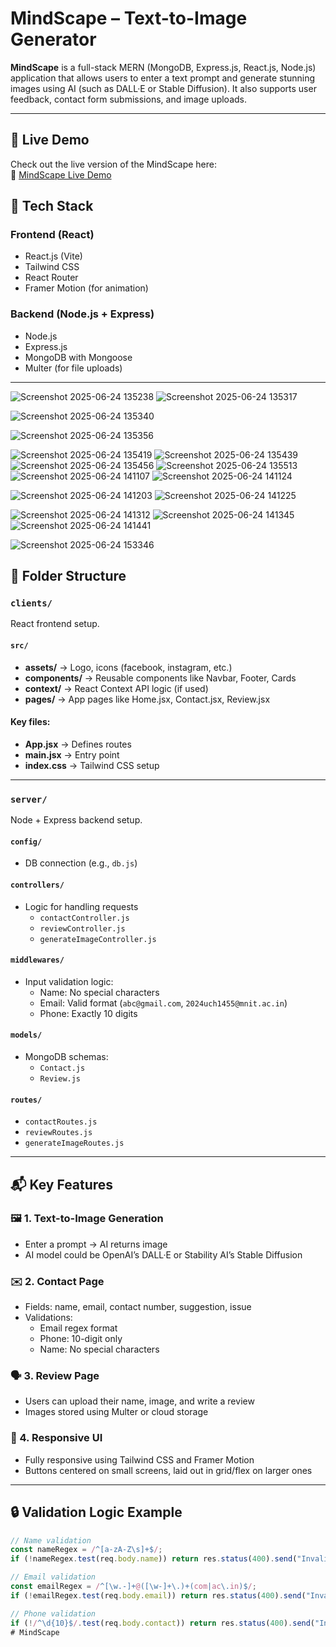 ﻿# MindScape – Text-to-Image Generator

**MindScape** is a full-stack MERN (MongoDB, Express.js, React.js, Node.js) application that allows users to enter a text prompt and generate stunning images using AI (such as DALL·E or Stable Diffusion). It also supports user feedback, contact form submissions, and image uploads.

---
## 🚀 Live Demo

Check out the live version of the MindScape here:  
🔗 [MindScape Live Demo](https://mindscape-1.onrender.com/)

## 🚀 Tech Stack

### Frontend (React)
- React.js (Vite)
- Tailwind CSS
- React Router
- Framer Motion (for animation)

### Backend (Node.js + Express)
- Node.js
- Express.js
- MongoDB with Mongoose
- Multer (for file uploads)

---

![Screenshot 2025-06-24 135238](https://github.com/user-attachments/assets/4cf4b07d-f4d4-425d-a82d-9a22f6c68dc7)
![Screenshot 2025-06-24 135317](https://github.com/user-attachments/assets/29d57e40-c859-4454-b793-e117b95de1b4)

![Screenshot 2025-06-24 135340](https://github.com/user-attachments/assets/dafa6a8e-5934-4357-9397-d29bbc92d927)

![Screenshot 2025-06-24 135356](https://github.com/user-attachments/assets/9f69e9a4-a53e-43a5-9068-748daad90259)

![Screenshot 2025-06-24 135419](https://github.com/user-attachments/assets/94087545-1733-427f-9dd4-419bcb1d0858)
![Screenshot 2025-06-24 135439](https://github.com/user-attachments/assets/8792fee7-40c1-4a06-b440-336a6bdca550)
![Screenshot 2025-06-24 135456](https://github.com/user-attachments/assets/7e646899-2d3a-4e55-9cd8-0be9ebc14c22)
![Screenshot 2025-06-24 135513](https://github.com/user-attachments/assets/7dfc56a5-5f48-4e91-9f63-84b0a2b11d4c)
![Screenshot 2025-06-24 141107](https://github.com/user-attachments/assets/81a903c1-eaf9-4e9b-bc3f-8a5fa772578b)
![Screenshot 2025-06-24 141124](https://github.com/user-attachments/assets/a33d31eb-c966-4b81-8c91-8c6511e2ce0b)

![Screenshot 2025-06-24 141203](https://github.com/user-attachments/assets/d1afd042-5a9d-40ce-a3bc-877668294526)
![Screenshot 2025-06-24 141225](https://github.com/user-attachments/assets/4362e683-d768-4adb-8908-f9c3fa3442c7)

![Screenshot 2025-06-24 141312](https://github.com/user-attachments/assets/812c3b7a-6a84-4aeb-90f0-cb82bda3c514)
![Screenshot 2025-06-24 141345](https://github.com/user-attachments/assets/ea226423-e02c-4fd8-a6fa-60d6232971a6)
![Screenshot 2025-06-24 141441](https://github.com/user-attachments/assets/054227a2-eaa8-4318-a1b0-9abb92158f1e)

![Screenshot 2025-06-24 153346](https://github.com/user-attachments/assets/9563b812-7ec2-4690-91a4-709dd6c046f7)



## 📁 Folder Structure

### `clients/`
React frontend setup.

#### `src/`
- **assets/** → Logo, icons (facebook, instagram, etc.)
- **components/** → Reusable components like Navbar, Footer, Cards
- **context/** → React Context API logic (if used)
- **pages/** → App pages like Home.jsx, Contact.jsx, Review.jsx

#### Key files:
- **App.jsx** → Defines routes
- **main.jsx** → Entry point
- **index.css** → Tailwind CSS setup

---

### `server/`
Node + Express backend setup.

#### `config/`
- DB connection (e.g., `db.js`)

#### `controllers/`
- Logic for handling requests
  - `contactController.js`
  - `reviewController.js`
  - `generateImageController.js`

#### `middlewares/`
- Input validation logic:
  - Name: No special characters
  - Email: Valid format (`abc@gmail.com`, `2024uch1455@mnit.ac.in`)
  - Phone: Exactly 10 digits

#### `models/`
- MongoDB schemas:
  - `Contact.js`
  - `Review.js`

#### `routes/`
- `contactRoutes.js`
- `reviewRoutes.js`
- `generateImageRoutes.js`

---

## 📬 Key Features

### 🖼️ 1. Text-to-Image Generation
- Enter a prompt → AI returns image
- AI model could be OpenAI’s DALL·E or Stability AI’s Stable Diffusion

### ✉️ 2. Contact Page
- Fields: name, email, contact number, suggestion, issue
- Validations:
  - Email regex format
  - Phone: 10-digit only
  - Name: No special characters

### 🗣️ 3. Review Page
- Users can upload their name, image, and write a review
- Images stored using Multer or cloud storage

### 📱 4. Responsive UI
- Fully responsive using Tailwind CSS and Framer Motion
- Buttons centered on small screens, laid out in grid/flex on larger ones

---

## 🔒 Validation Logic Example

```js
// Name validation
const nameRegex = /^[a-zA-Z\s]+$/;
if (!nameRegex.test(req.body.name)) return res.status(400).send("Invalid name");

// Email validation
const emailRegex = /^[\w.-]+@([\w-]+\.)+(com|ac\.in)$/;
if (!emailRegex.test(req.body.email)) return res.status(400).send("Invalid email");

// Phone validation
if (!/^\d{10}$/.test(req.body.contact)) return res.status(400).send("Invalid contact number");
# MindScape

